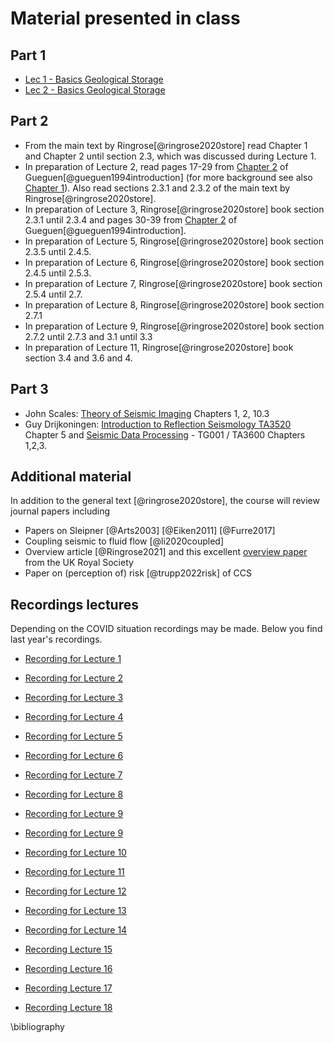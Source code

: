 # Material presented in class 
## Part 1
- [Lec 1 - Basics Geological Storage](https://www.dropbox.com/s/nppagdpm7x8nlwh/mat_lec_1.pdf?dl=0)
- [Lec 2 - Basics Geological Storage](https://www.dropbox.com/s/dvyjjh52dtjjeco/mat_lec_2.pdf?dl=0)

<!-- 
- [Part 2 – Design & Scale Up](https://www.dropbox.com/s/kbkb2vjz5alf6tr/2_Lecture_CCS.pdf?dl=0)
- Part 3 - Introduction Seismic Imaging
    - [Basics Seismic Imaging 1](https://www.dropbox.com/s/9935l6wcfdquf25/3-lecture_CCS_basics_1.pdf?dl=0)
    - [Basics Seismic Imaging 2](https://www.dropbox.com/s/5pg2uwx7p6454r4/3-Lecture_CCS_basics_2.pdf?dl=0)
    - [Basics Seismic Imaging 3](https://www.dropbox.com/s/y70u0apow90f4wt/3-Lecture_CCS_basics_3.pdf?dl=0)
- Part 4 - Basics Migration
    - [Migration 1](https://www.dropbox.com/s/u6bts29f7g5lqpt/4-Lecture_migration_1.pdf?dl=0)
    - [Migration 2](https://www.dropbox.com/s/d9ple02tnbgdif3/4-Lecture_migration_2.pdf?dl=0)
- Part 5 - [Basics Seismic Data Acquisition](https://www.dropbox.com/s/mcy8sfwl40rn74p/5-Lecture_acquisition_1.pdf?dl=0)
- Part 6 - [Basics Inverse Problems](https://www.dropbox.com/s/t7xu7cg917znc9f/6-Lecture_CCS-inversion_intro.pdf?dl=0)
- Part 7 - Seismic Data Acquisition with Compressive Sensing
    - [Basics Compressive Sensing](https://www.dropbox.com/s/519mfc4tq3por3m/7-Lecture_CCS-intro-CS.pdf?dl=0)
    - [Timelape Compressive Sensing](https://www.dropbox.com/s/19pe0b4idxuoriv/7-Lecture_CCS-time-lapse-CS.pdf?dl=0)
- Part 8 - [Full-waveform inversion and least-squares migration](https://www.dropbox.com/s/ba5txfqx05p4kvs/8_Lecture_CCS_fwi.pdf?dl=0)
- [Review](https://www.dropbox.com/s/bblvrd65jiwqn8u/review.pdf?dl=0) -->


## Part 2

- From the main text by Ringrose[@ringrose2020store] read Chapter 1 and Chapter 2 until section 2.3, which was discussed during Lecture 1. 
- In preparation of Lecture 2, read pages 17-29 from [Chapter 2](https://www.dropbox.com/s/10jxkl4sqz9cpno/chapter2gueguen.pdf?dl=0) of Gueguen[@gueguen1994introduction] (for more background see also [Chapter 1](https://www.dropbox.com/s/gas1x4fswnhno3w/chapter1gueguen.pdf?dl=0)). Also read sections 2.3.1 and 2.3.2 of the main text by Ringrose[@ringrose2020store].
- In preparation of Lecture 3, Ringrose[@ringrose2020store] book section 2.3.1 until 2.3.4 and pages 30-39 from [Chapter 2](https://www.dropbox.com/s/10jxkl4sqz9cpno/chapter2gueguen.pdf?dl=0) of Gueguen[@gueguen1994introduction].
- In preparation of Lecture 5, Ringrose[@ringrose2020store] book section 2.3.5 until 2.4.5.
- In preparation of Lecture 6, Ringrose[@ringrose2020store] book section 2.4.5 until 2.5.3.
- In preparation of Lecture 7, Ringrose[@ringrose2020store] book section 2.5.4 until 2.7.
- In preparation of Lecture 8, Ringrose[@ringrose2020store] book section 2.7.1 
- In preparation of Lecture 9, Ringrose[@ringrose2020store] book section 2.7.2 until 2.7.3 and 3.1 until 3.3 
- In preparation of Lecture 11, Ringrose[@ringrose2020store] book section 3.4 and 3.6 and 4.

## Part 3

- John Scales: [Theory of Seismic Imaging](https://www.dropbox.com/s/838iq6zgccgi5nw/imaging_scales.pdf?dl=0) Chapters 1, 2, 10.3
- Guy Drijkoningen: [Introduction to Reflection Seismology TA3520](https://www.dropbox.com/s/hgheb1u1rrflzpk/IntroductionreflectionSeismology%28ta3520%29.pdf?dl=0) Chapter 5 and [Seismic Data Processing](https://www.dropbox.com/s/eenbrn85827joyl/IntroductionreflectionSeismology%28ta3520%29.pdf?dl=0) - TG001 / TA3600 Chapters 1,2,3.


## Additional material

In addition to the general text [@ringrose2020store], the course will review journal papers including

- Papers on Sleipner [@Arts2003] [@Eiken2011] [@Furre2017] 
- Coupling seismic to fluid flow [@li2020coupled]
- Overview article [@Ringrose2021] and this excellent [overview paper](https://royalsociety.org/topics-policy/projects/low-carbon-energy-programme/geological-carbon-storage/) from the UK Royal Society
- Paper on (perception of) risk [@trupp2022risk] of CCS

## Recordings lectures

Depending on the COVID situation recordings may be made. Below you find last year's recordings.

- [Recording for Lecture 1](https://gtvault.sharepoint.com/:v:/r/sites/SeismicMonitoringCO2Storage-EAS48038803/Shared%20Documents/General/Recordings/New%20channel%20meeting-20220111_153536-Meeting%20Recording.mp4?csf=1&web=1&e=fHJqLg) 

- [Recording for Lecture 2](https://gtvault.sharepoint.com/:v:/r/sites/SeismicMonitoringCO2Storage-EAS48038803/Shared%20Documents/General/Recordings/Meeting%20in%20_General_-20220113_153314-Meeting%20Recording.mp4?csf=1&web=1&e=3TjZB1)

- [Recording for Lecture 3](https://gtvault.sharepoint.com/:v:/r/sites/SeismicMonitoringCO2Storage-EAS48038803/Shared%20Documents/General/Recordings/Meeting%20in%20_General_-20220118_153012-Meeting%20Recording.mp4?csf=1&web=1&e=BQskuz)


- [Recording for Lecture 4](https://gtvault.sharepoint.com/:v:/r/sites/SeismicMonitoringCO2Storage-EAS48038803/Shared%20Documents/General/Recordings/Meeting%20in%20_General_-20220120_152317-Meeting%20Recording.mp4?csf=1&web=1&e=elEm0u)

- [Recording for Lecture 5](https://gtvault.sharepoint.com/:v:/r/sites/SeismicMonitoringCO2Storage-EAS48038803/Shared%20Documents/General/Recordings/Meeting%20in%20_General_-20220125_152917-Meeting%20Recording.mp4?csf=1&web=1&e=mvNFm3)
 
- [Recording for Lecture 6](https://gtvault.sharepoint.com/:v:/r/sites/SeismicMonitoringCO2Storage-EAS48038803/Shared%20Documents/General/Recordings/Meeting%20in%20_General_-20220127_153008-Meeting%20Recording.mp4?csf=1&web=1&e=W8tOhG)
 
- [Recording for Lecture 7](https://gtvault.sharepoint.com/:v:/r/sites/SeismicMonitoringCO2Storage-EAS48038803/Shared%20Documents/General/Recordings/New%20channel%20meeting-20220201_152913-Meeting%20Recording.mp4?csf=1&web=1&e=a2n2D6)
 
- [Recording for Lecture 8](https://gtvault.sharepoint.com/:v:/r/sites/SeismicMonitoringCO2Storage-EAS48038803/Shared%20Documents/General/Recordings/Meeting%20in%20_General_-20220203_160258-Meeting%20Recording.mp4?csf=1&web=1&e=DbpCbi)

- [Recording for Lecture 9](https://gtvault.sharepoint.com/:v:/r/sites/SeismicMonitoringCO2Storage-EAS48038803/Shared%20Documents/General/Recordings/New%20channel%20meeting-20220208_152915-Meeting%20Recording.mp4?csf=1&web=1&e=j4CvL9)

- [Recording for Lecture 9](https://gtvault.sharepoint.com/:v:/r/sites/SeismicMonitoringCO2Storage-EAS48038803/Shared%20Documents/General/Recordings/Meeting%20in%20_General_-20220210_152807-Meeting%20Recording.mp4?csf=1&web=1&e=Fp7rtD)

- [Recording for Lecture 10](https://gtvault.sharepoint.com/:v:/r/sites/SeismicMonitoringCO2Storage-EAS48038803/Shared%20Documents/General/Recordings/Meeting%20in%20_General_-20220215_152848-Meeting%20Recording.mp4?csf=1&web=1&e=vdratV)

- [Recording for Lecture 11](https://gtvault.sharepoint.com/:v:/r/sites/SeismicMonitoringCO2Storage-EAS48038803/Shared%20Documents/General/Recordings/Meeting%20in%20_General_-20220215_152848-Meeting%20Recording.mp4?csf=1&web=1&e=DsFIdC)

- [Recording for Lecture 12](https://gtvault.sharepoint.com/:v:/r/sites/SeismicMonitoringCO2Storage-EAS48038803/Shared%20Documents/General/Recordings/Meeting%20in%20_General_-20220217_154356-Meeting%20Recording.mp4?csf=1&web=1&e=gBkv7E)
 
- [Recording for Lecture 13](https://gtvault.sharepoint.com/:v:/r/sites/SeismicMonitoringCO2Storage-EAS48038803/Shared%20Documents/General/Recordings/New%20channel%20meeting-20220222_152821-Meeting%20Recording.mp4?csf=1&web=1&e=BfC009)

- [Recording for Lecture 14](https://gtvault.sharepoint.com/:v:/r/sites/SeismicMonitoringCO2Storage-EAS48038803/Shared%20Documents/General/Recordings/Meeting%20in%20_General_-20220224_153214-Meeting%20Recording.mp4?csf=1&web=1&e=Vjbf8V)

- [Recording Lecture 15](https://gtvault.sharepoint.com/:v:/r/sites/SeismicMonitoringCO2Storage-EAS48038803/Shared%20Documents/General/Recordings/Meeting%20in%20_General_-20220303_153323-Meeting%20Recording.mp4?csf=1&web=1&e=ndQSlx)

- [Recording Lecture 16](https://gtvault.sharepoint.com/:v:/r/sites/SeismicMonitoringCO2Storage-EAS48038803/Shared%20Documents/General/Recordings/Meeting%20in%20_General_-20220310_155153-Meeting%20Recording.mp4?csf=1&web=1&e=ZpTslw)
 
- [Recording Lecture 17](https://gtvault.sharepoint.com/:v:/r/sites/SeismicMonitoringCO2Storage-EAS48038803/Shared%20Documents/General/Recordings/Meeting%20in%20_General_-20220315_154722-Meeting%20Recording.mp4?csf=1&web=1&e=Jy79Al)

- [Recording Lecture 18](https://gtvault.sharepoint.com/:v:/r/sites/SeismicMonitoringCO2Storage-EAS48038803/Shared%20Documents/General/Recordings/Meeting%20in%20_General_-20220317_153126-Meeting%20Recording.mp4?csf=1&web=1&e=OMmoZM)


\bibliography 

<!-- # General introduction

#### Reading material

- John Scales: [Theory of Seismic Imaging](https://www.dropbox.com/s/cdt8ndqy3fnvqpf/imaging_scales.pdf?dl=0) Chapters 1, 2, 10.3
- Guy Drijkoningen: [Seismic Data Processing](https://www.dropbox.com/s/x7sng1s982484o0/SeismicProcessing2%28tg001_ta3600%29.pdf?dl=0) - TG001 / TA3600 Chapters 1,2,3, 4.6, 4.7. and [Introduction to Reflection Seismology TA3520](https://www.dropbox.com/s/hgheb1u1rrflzpk/IntroductionreflectionSeismology%28ta3520%29.pdf?dl=0) Chapter 5.
- Yilmaz's “bible”

https://www.dropbox.com/s/hytfic068qp5jiq/4-Exploration_Seismology-basics.pdf?dl=0

#### Material presented in class

- [Slides for Lecture 1: Introduction](https://www.dropbox.com/s/urblegbb45cvcgr/1-Exploration_Seismology.pdf?dl=0)
- [Slides for Lecture 2: Basic Seismic Data Processing 1](https://www.dropbox.com/s/7qi7kgm3d4ciakx/2-Exploration_Seismology-basics.pdf?dl=0)
- [Slides for Lecture 3: Basic seismic data processing 2](https://www.dropbox.com/s/cix0d679i52t0x3/3-Exploration_Seismology-basics.pdf?dl=0)
- [Slides for Lecture 4: Basic seismic data processing 3](https://www.dropbox.com/s/hytfic068qp5jiq/4-Exploration_Seismology-basics.pdf?dl=0)
- [Slides for Lecture 5: Basic seismic data processing 4](https://www.dropbox.com/s/pgq1qsax4p3by07/5-Exploration_Seismology-basics.pdf?dl=0)
- [Slides for Lecture 6: Basic seismic data processing 5](https://www.dropbox.com/s/3ivdg4ek4ft4tc6/6-Exploration_Seismology-migration.pdf?dl=0)
- [Slides for Lecture 7: Basic seismic data processing 6](https://www.dropbox.com/s/hyh1qa7cae21o0k/7-Exploration_Seismology-migration.pdf?dl=0)
- [Slides for Lecture 8: Basic seismic data processing 7](https://www.dropbox.com/s/w3yv0atpmm46fa6/8-Exploration_Seismology-migration.pdf?dl=0)
- [Slides for Lecture 7: Basic seismic data processing 6](https://www.dropbox.com/s/589st3bu5a5qwpg/7-Exploration_Seismology-migration.pdf?dl=0)
- [Slides for Lecture 8: Basic seismic data processing 7](https://www.dropbox.com/s/w3yv0atpmm46fa6/8-Exploration_Seismology-migration.pdf?dl=0)
- [Slides for Lecture 9: Basic seismic data processing 8](https://www.dropbox.com/s/qda2nol5s8cl18o/9-Exploration_Seismology-fk-radon.pdf?dl=0
)
- [Slides for Lecture 10: Basic seismic data processing 9](https://www.dropbox.com/s/x2hfi4k0kcflvq3/10-Exploration_Seismology-fk-radon.pdf?dl=0
)
- [Slides for Lecture 11: Basic seismic data processing 10](https://www.dropbox.com/s/u5umuw5i8fylrs0/11-Exploration_Seismology-fk-radon.pdf?dl=0)

*** 

# Seismic data acquisition

#### Material presented in class

- [Slides for Lecture 12: Practical aspects of seismic acquisition](https://www.dropbox.com/s/psfngqbbli2uvm3/12-Exploration_Seismology-acquisition.pdf?dl=0
)
- [Slides for Lecture 13: Practical aspects of seismic acquisition](https://www.dropbox.com/s/2ob9rynqvwa9mtt/13-Exploration_Seismology-deconvolution.pdf?dl=0)

***

# From processing to inversion

#### Reading material

- Jon Claerbout: IMAGE ESTIMATION BY EXAMPLE: [Geophysical Soundings Image Construction](http://sep.stanford.edu/sep/prof/gee7-2011.pdf) Chapter 1.
- John A. Scales, Martin L. Smith and Sven Treitel [Introductory Geophysical Inverse Theory](https://www.dropbox.com/s/okubbea8ohp632q/Book_Inversion_Theory.pdf.pdf?dl=0) Chapter 4
- Richard Baraniuk: [More Is Less: Signal Processing and the Data Deluge](http://science.sciencemag.org/content/sci/331/6018/717.full.pdf)
- Felix J. Herrmann, Michael P.Friedlander, Ozgur Yilmaz: [Fighting the curse of dimensionality: compressive sensing in exploration seismology](https://www.dropbox.com/s/m7v4pkb2qr4qww5/sigprocmag.pdf?dl=0
)
- Felix J. Herrmann: [Randomized sampling and sparsity: getting more information from fewer samples](http://slim.eos.ubc.ca/Publications/Public/Journals/herrmann2010rsa.pdf). Geophysics 75, WB173 (2010); doi:10.1190/1.350614

#### Material presented in class

- [Slides for Lecture 14: From Processing to Inversion](https://www.dropbox.com/s/rok2gfwp8y3zagd/14-inversion_intro.pdf?dl=0)
- [Slides for Lecture 15: From Processing to Inversion-Radon](https://www.dropbox.com/s/atl71lgiivkxqon/15-Exploration_Seismology-inversion_radon.pdf?dl=0)

*** 

# Compressive sensing

#### Reading material

- IEEE Signal Processing Magazine Richard Baraniuk: Compressive sensing and More Is Less: Signal Processing and the Data Deluge
- Emmanuel Candes and Michael Wakin: An introduction to Compressive Sensing
- Justin Romberg: Imaging via compressive sampling
- Felix J. Herrmann: Randomized sampling and sparsity: getting more information from fewer samples. Geophysics 75, WB173 (2010); doi:10.1190/1.350614
- Felix J. Herrmann, Michael P. Friedlander, Ozgur Yilmaz: Fighting the curse of dimensionality: compressive sensing in exploration seismology

#### Material presented in class

- [Slides for Lecture 16: Basics Compressive Sensing](https://www.dropbox.com/s/hvngq6y0yyqx8lw/16-Exploration_Seismology-cs-1.pdf?dl=0)
- [Slides for Lecture 17: Theory Compressive Sensing](https://www.dropbox.com/s/73iuuysqz3ts11h/17-Exploration_Seismology-inversion-cs-2.pdf?dl=0)
- [Slides for Lecture 18: Theory Compressive Sensing - Design Principles Sensing](https://www.dropbox.com/s/v1d1s6cmvi8nw87/18-Exploration_Seismology-inversion-cs-3.pdf?dl=0)
- [Slides for Lecture 19: Compressive Sensing - Latest](https://www.dropbox.com/s/gntmsrpiy8yyndf/19-Exploration_Seismology-CS-4.pdf?dl=0)

***

# Linearized inversion 

#### Reading material

- A. Gisolf. On the shortcomings of linear AVP( AVO/AVA) inversion.

####Material presented in class

- [Slides for Lecture 20: Linearized inversion of amplitude-versus-offset data](https://www.dropbox.com/s/6530m03nwj4edeo/20-Exploration_Seismology-AVO.pdf?dl=0)

***

# RTM & FWI


#### Reading material

- Gerhard Pratt: Gauss-Newton and full Newton methods in frequency domain seismic waveform inversion. Geophysical Journal International, 133, 341-362.
- Andreas Fichtner: Full Seismic Waveform Modelling and Inversion chapter 10 and 11

#### Material presented in class

- - [Slides for Lecture 21: Full-waveform inversion and Reverse Time Migration](https://www.dropbox.com/s/fsquf33ucb62cia/21_Exploration_Seismology-fwi.pdf?dl=0)


*** 

# Review

- [Slides for Lecture 22: Review Migration,  Velocity Analyses, and AVO](https://www.dropbox.com/s/mv9sunt3hbbf29g/22-Exploration_Seismology-review.pdf?dl=0) -->
